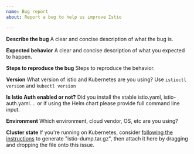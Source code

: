 ```yaml
---
name: Bug report
about: Report a bug to help us improve Istio

---
```


**Describe the bug**
A clear and concise description of what the bug is.

**Expected behavior**
A clear and concise description of what you expected to happen.

**Steps to reproduce the bug**
Steps to reproduce the behavior.

**Version**
What version of istio and Kubernetes are you using? Use `istioctl version` and `kubectl version`

**Is Istio Auth enabled or not?**
Did you install the stable istio.yaml, istio-auth.yaml.... or if using the Helm chart please provide full command line input.

**Environment**
Which environment, cloud vendor, OS, etc are you using?

**Cluster state**
If you're running on Kubernetes, consider [following the
instructions](http://istio.io/help/bugs/#generating-a-cluster-state-archive)
to generate "istio-dump.tar.gz", then attach it here by dragging and dropping
the file onto this issue.
